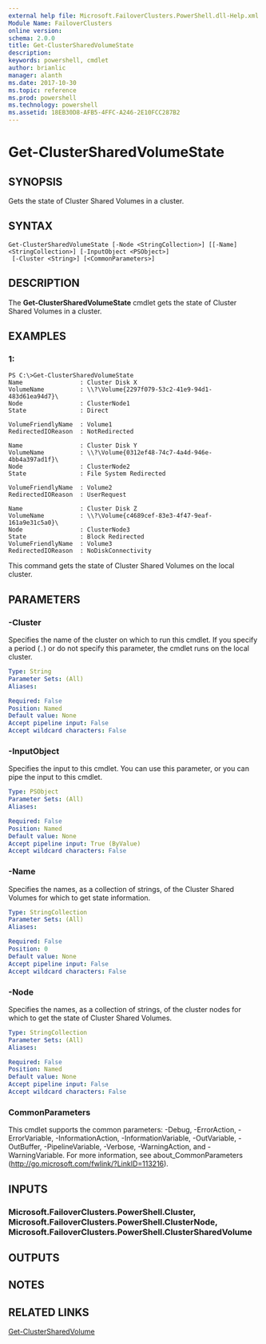 ```yaml
---
external help file: Microsoft.FailoverClusters.PowerShell.dll-Help.xml
Module Name: FailoverClusters
online version: 
schema: 2.0.0
title: Get-ClusterSharedVolumeState
description: 
keywords: powershell, cmdlet
author: brianlic
manager: alanth
ms.date: 2017-10-30
ms.topic: reference
ms.prod: powershell
ms.technology: powershell
ms.assetid: 18EB30D8-AFB5-4FFC-A246-2E10FCC287B2
---
```


# Get-ClusterSharedVolumeState

## SYNOPSIS
Gets the state of Cluster Shared Volumes in a cluster.

## SYNTAX

```
Get-ClusterSharedVolumeState [-Node <StringCollection>] [[-Name] <StringCollection>] [-InputObject <PSObject>]
 [-Cluster <String>] [<CommonParameters>]
```

## DESCRIPTION
The **Get-ClusterSharedVolumeState** cmdlet gets the state of Cluster Shared Volumes in a cluster.

## EXAMPLES

### 1:
```
PS C:\>Get-ClusterSharedVolumeState
Name                : Cluster Disk X 
VolumeName          : \\?\Volume{2297f079-53c2-41e9-94d1-483d61ea94d7}\
Node                : ClusterNode1
State               : Direct

VolumeFriendlyName  : Volume1
RedirectedIOReason  : NotRedirected

Name                : Cluster Disk Y 
VolumeName          : \\?\Volume{0312ef48-74c7-4a4d-946e-4bb4a397ad1f}\
Node                : ClusterNode2
State               : File System Redirected

VolumeFriendlyName  : Volume2
RedirectedIOReason  : UserRequest

Name                : Cluster Disk Z 
VolumeName          : \\?\Volume{c4689cef-83e3-4f47-9eaf-161a9e31c5a0}\
Node                : ClusterNode3
State               : Block Redirected
VolumeFriendlyName  : Volume3
RedirectedIOReason  : NoDiskConnectivity
```

This command gets the state of Cluster Shared Volumes on the local cluster.

## PARAMETERS

### -Cluster
Specifies the name of the cluster on which to run this cmdlet.
If you specify a period (`.`) or do not specify this parameter, the cmdlet runs on the local cluster.

```yaml
Type: String
Parameter Sets: (All)
Aliases: 

Required: False
Position: Named
Default value: None
Accept pipeline input: False
Accept wildcard characters: False
```

### -InputObject
Specifies the input to this cmdlet.
You can use this parameter, or you can pipe the input to this cmdlet.

```yaml
Type: PSObject
Parameter Sets: (All)
Aliases: 

Required: False
Position: Named
Default value: None
Accept pipeline input: True (ByValue)
Accept wildcard characters: False
```

### -Name
Specifies the names, as a collection of strings, of the Cluster Shared Volumes for which to get state information.

```yaml
Type: StringCollection
Parameter Sets: (All)
Aliases: 

Required: False
Position: 0
Default value: None
Accept pipeline input: False
Accept wildcard characters: False
```

### -Node
Specifies the names, as a collection of strings, of the cluster nodes for which to get the state of Cluster Shared Volumes.

```yaml
Type: StringCollection
Parameter Sets: (All)
Aliases: 

Required: False
Position: Named
Default value: None
Accept pipeline input: False
Accept wildcard characters: False
```

### CommonParameters
This cmdlet supports the common parameters: -Debug, -ErrorAction, -ErrorVariable, -InformationAction, -InformationVariable, -OutVariable, -OutBuffer, -PipelineVariable, -Verbose, -WarningAction, and -WarningVariable. For more information, see about_CommonParameters (http://go.microsoft.com/fwlink/?LinkID=113216).

## INPUTS

### Microsoft.FailoverClusters.PowerShell.Cluster, Microsoft.FailoverClusters.PowerShell.ClusterNode, Microsoft.FailoverClusters.PowerShell.ClusterSharedVolume

## OUTPUTS

## NOTES

## RELATED LINKS

[Get-ClusterSharedVolume](./Get-ClusterSharedVolume.md)

